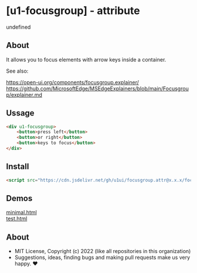 # [u1-focusgroup] - attribute
undefined

## About

It allows you to focus elements with arrow keys inside a container.  

See also:

https://open-ui.org/components/focusgroup.explainer/
https://github.com/MicrosoftEdge/MSEdgeExplainers/blob/main/Focusgroup/explainer.md


## Ussage

```html
<div u1-focusgroup>
    <button>press left</button>
    <button>or right</button>
    <button>keys to focus</button>
</div>
```

## Install

```html
<script src="https://cdn.jsdelivr.net/gh/u1ui/focusgroup.attr@x.x.x/focusgroup.min.js" type=module>
```

## Demos

[minimal.html](http://gcdn.li/u1ui/focusgroup.attr@main/tests/minimal.html)  
[test.html](http://gcdn.li/u1ui/focusgroup.attr@main/tests/test.html)  

## About

- MIT License, Copyright (c) 2022 <u1> (like all repositories in this organization) <br>
- Suggestions, ideas, finding bugs and making pull requests make us very happy. ♥
